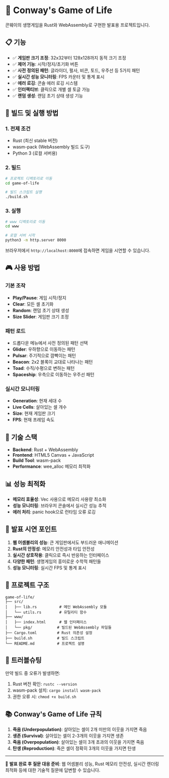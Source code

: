 # 🧬 Conway's Game of Life

콘웨이의 생명게임을 Rust와 WebAssembly로 구현한 발표용 프로젝트입니다.

## 📋 기능

- ✅ **게임판 크기 조정**: 32x32부터 128x128까지 동적 크기 조정
- ✅ **제어 기능**: 시작/정지/초기화 버튼
- ✅ **사전 정의된 패턴**: 글라이더, 펄사, 비콘, 토드, 우주선 등 5가지 패턴
- ✅ **실시간 성능 모니터링**: FPS 카운터 및 통계 표시
- ✅ **에러 로깅**: 콘솔 에러 로깅 시스템
- ✅ **인터랙티브**: 클릭으로 개별 셀 토글 가능
- ✅ **랜덤 생성**: 랜덤 초기 상태 생성 기능

## 🚀 빌드 및 실행 방법

### 1. 전제 조건

- Rust (최신 stable 버전)
- wasm-pack (WebAssembly 빌드 도구)
- Python 3 (로컬 서버용)

### 2. 빌드

```bash
# 프로젝트 디렉토리로 이동
cd game-of-life

# 빌드 스크립트 실행
./build.sh
```

### 3. 실행

```bash
# www 디렉토리로 이동
cd www

# 로컬 서버 시작
python3 -m http.server 8000
```

브라우저에서 `http://localhost:8000`에 접속하면 게임을 시연할 수 있습니다.

## 🎮 사용 방법

### 기본 조작
- **Play/Pause**: 게임 시작/정지
- **Clear**: 모든 셀 초기화
- **Random**: 랜덤 초기 상태 생성
- **Size Slider**: 게임판 크기 조정

### 패턴 로드
- 드롭다운 메뉴에서 사전 정의된 패턴 선택
- **Glider**: 우하향으로 이동하는 패턴
- **Pulsar**: 주기적으로 깜빡이는 패턴
- **Beacon**: 2x2 블록이 교대로 나타나는 패턴
- **Toad**: 수직/수평으로 변하는 패턴
- **Spaceship**: 우측으로 이동하는 우주선 패턴

### 실시간 모니터링
- **Generation**: 현재 세대 수
- **Live Cells**: 살아있는 셀 개수
- **Size**: 현재 게임판 크기
- **FPS**: 현재 프레임 속도

## 🔧 기술 스택

- **Backend**: Rust + WebAssembly
- **Frontend**: HTML5 Canvas + JavaScript
- **Build Tool**: wasm-pack
- **Performance**: wee_alloc 메모리 최적화

## 📊 성능 최적화

- **메모리 효율성**: Vec<Cell> 사용으로 메모리 사용량 최소화
- **성능 모니터링**: 브라우저 콘솔에서 실시간 성능 추적
- **에러 처리**: panic hook으로 런타임 오류 로깅

## 🎯 발표 시연 포인트

1. **웹 어셈블리의 성능**: 큰 게임판에서도 부드러운 애니메이션
2. **Rust의 안정성**: 메모리 안전성과 타입 안전성
3. **실시간 상호작용**: 클릭으로 즉시 반응하는 인터페이스
4. **다양한 패턴**: 생명게임의 흥미로운 수학적 패턴들
5. **성능 모니터링**: 실시간 FPS 및 통계 표시

## 📁 프로젝트 구조

```
game-of-life/
├── src/
│   ├── lib.rs          # 메인 WebAssembly 모듈
│   └── utils.rs        # 유틸리티 함수
├── www/
│   ├── index.html      # 웹 인터페이스
│   └── pkg/           # 빌드된 WebAssembly 파일들
├── Cargo.toml         # Rust 의존성 설정
├── build.sh           # 빌드 스크립트
└── README.md          # 프로젝트 설명
```

## 🐛 트러블슈팅

만약 빌드 중 오류가 발생하면:

1. Rust 버전 확인: `rustc --version`
2. wasm-pack 설치: `cargo install wasm-pack`
3. 권한 오류 시: `chmod +x build.sh`

## 📚 Conway's Game of Life 규칙

1. **죽음 (Underpopulation)**: 살아있는 셀이 2개 미만의 이웃을 가지면 죽음
2. **생존 (Survival)**: 살아있는 셀이 2-3개의 이웃을 가지면 생존
3. **죽음 (Overpopulation)**: 살아있는 셀이 3개 초과의 이웃을 가지면 죽음
4. **탄생 (Reproduction)**: 죽은 셀이 정확히 3개의 이웃을 가지면 탄생

---

🎯 **발표 완료 후 질문 대응 준비**: 웹 어셈블리 성능, Rust 메모리 안전성, 실시간 렌더링 최적화 등에 대한 기술적 질문에 답변할 수 있습니다. 